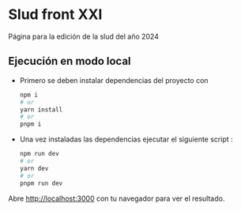 # Slud front XXI

Página para la edición de la slud del año 2024

## Ejecución en modo local

- Primero se deben instalar dependencias del proyecto con
    ```bash
    npm i
    # or
    yarn install
    # or
    pnpm i
    ```

- Una vez instaladas las dependencias ejecutar el siguiente script :
    ```bash
    npm run dev
    # or
    yarn dev
    # or
    pnpm run dev
    ```

Abre [http://localhost:3000](http://localhost:3000) con tu navegador para ver el resultado.